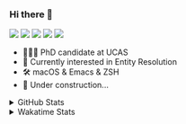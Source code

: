 ### Hi there 👋

[![](https://img.shields.io/badge/-Email-325180?logo=maildotru&logoColor=white&style=flat-square)](mailto:hi@wang.tianshu.me)
[![](https://img.shields.io/badge/-GitHub-black?logo=GitHub&style=flat-square)](https://github.com/tshu-w)
[![](https://img.shields.io/badge/-Telegram-26a5e4?labelColor=fafafa&logo=telegram&style=flat-square)](https://t.me/tshu_w) 
[![](https://img.shields.io/badge/-Twitter-1da1f2?logo=Twitter&logoColor=white&style=flat-square)](https://twitter.com/tshu_w)
[![](https://komarev.com/ghpvc/?username=tshu-w&color=blueviolet&style=flat-square)]()



- 🧑🏻‍🎓 PhD candidate at UCAS
- 🔭 Currently interested in Entity Resolution
- 🛠 macOS & Emacs & ZSH
- 🚧 Under construction...

<details>

<summary>GitHub Stats</summary>

![Tianshu's GitHub stats](https://github-readme-stats.vercel.app/api?username=tshu-w&show_icons=true&theme=buefy&count_private=true)
  
</details>


<details>
  <summary>Wakatime Stats</summary>

  Currently, files accessed by tramp cannot be tracked by wakatime, see https://github.com/wakatime/wakatime-mode/issues/27
  <br>
  
<!--START_SECTION:waka-->
![Code Time](http://img.shields.io/badge/Code%20Time-0%20secs-blue)

**I'm an Early 🐤** 

```text
🌞 Morning    50 commits     ███░░░░░░░░░░░░░░░░░░░░░░   13.26% 
🌆 Daytime    178 commits    ███████████░░░░░░░░░░░░░░   47.21% 
🌃 Evening    145 commits    █████████░░░░░░░░░░░░░░░░   38.46% 
🌙 Night      4 commits      ░░░░░░░░░░░░░░░░░░░░░░░░░   1.06%

```
📅 **I'm Most Productive on Monday** 

```text
Monday       85 commits     █████░░░░░░░░░░░░░░░░░░░░   22.55% 
Tuesday      50 commits     ███░░░░░░░░░░░░░░░░░░░░░░   13.26% 
Wednesday    63 commits     ████░░░░░░░░░░░░░░░░░░░░░   16.71% 
Thursday     45 commits     ███░░░░░░░░░░░░░░░░░░░░░░   11.94% 
Friday       34 commits     ██░░░░░░░░░░░░░░░░░░░░░░░   9.02% 
Saturday     62 commits     ████░░░░░░░░░░░░░░░░░░░░░   16.45% 
Sunday       38 commits     ██░░░░░░░░░░░░░░░░░░░░░░░   10.08%

```


📊 **This Week I Spent My Time On** 

```text
💬 Programming Languages: 
sh                       8 hrs 3 mins        ████████████░░░░░░░░░░░░░   49.37% 
Org                      5 hrs 42 mins       ████████░░░░░░░░░░░░░░░░░   34.97% 
Emacs Lisp               1 hr 9 mins         █░░░░░░░░░░░░░░░░░░░░░░░░   7.13% 
Bash                     1 hr 8 mins         █░░░░░░░░░░░░░░░░░░░░░░░░   7.04% 
XML                      9 mins              ░░░░░░░░░░░░░░░░░░░░░░░░░   0.97%

🔥 Editors: 
Emacs                    8 hrs 16 mins       ████████████░░░░░░░░░░░░░   50.63% 
Zsh                      8 hrs 3 mins        ████████████░░░░░░░░░░░░░   49.37%

🐱‍💻 Projects: 
Terminal                 7 hrs 35 mins       ███████████░░░░░░░░░░░░░░   46.49% 
Unknown Project          5 hrs 18 mins       ████████░░░░░░░░░░░░░░░░░   32.51% 
dotfiles                 2 hrs               ███░░░░░░░░░░░░░░░░░░░░░░   12.33% 
emacs                    1 hr 20 mins        ██░░░░░░░░░░░░░░░░░░░░░░░   8.27% 
citar                    3 mins              ░░░░░░░░░░░░░░░░░░░░░░░░░   0.4%

💻 Operating System: 
Mac                      16 hrs 16 mins      █████████████████████████   99.64% 
Linux                    3 mins              ░░░░░░░░░░░░░░░░░░░░░░░░░   0.36%

```

**I Mostly Code in Python** 

```text
Python                   9 repos             ██████████░░░░░░░░░░░░░░░   42.86% 
HTML                     2 repos             ██░░░░░░░░░░░░░░░░░░░░░░░   9.52% 
Emacs Lisp               2 repos             ██░░░░░░░░░░░░░░░░░░░░░░░   9.52% 
JavaScript               2 repos             ██░░░░░░░░░░░░░░░░░░░░░░░   9.52% 
TeX                      2 repos             ██░░░░░░░░░░░░░░░░░░░░░░░   9.52%

```



 Last Updated on 21/06/2022 08:17:43 UTC
<!--END_SECTION:waka-->
</details>
